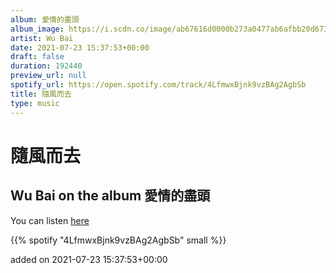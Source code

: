 ```yaml
---
album: 愛情的盡頭
album_image: https://i.scdn.co/image/ab67616d0000b273a0477ab6afbb20d6732175c9
artist: Wu Bai
date: 2021-07-23 15:37:53+00:00
draft: false
duration: 192440
preview_url: null
spotify_url: https://open.spotify.com/track/4LfmwxBjnk9vzBAg2AgbSb
title: 隨風而去
type: music
---
```



# 隨風而去

## Wu Bai on the album 愛情的盡頭

You can listen [here](https://open.spotify.com/track/4LfmwxBjnk9vzBAg2AgbSb)

{{% spotify "4LfmwxBjnk9vzBAg2AgbSb" small %}}

added on 2021-07-23 15:37:53+00:00